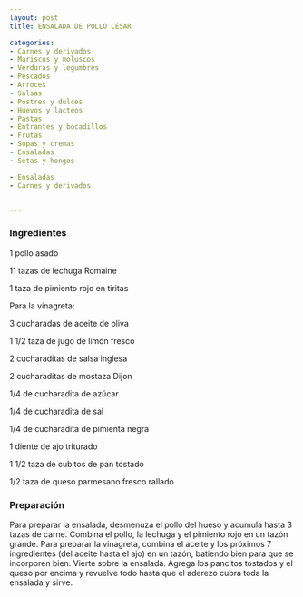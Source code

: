 ```yaml
---
layout: post
title: ENSALADA DE POLLO CÉSAR

categories:
- Carnes y derivados
- Mariscos y moluscos
- Verduras y legumbres
- Pescados
- Arroces
- Salsas
- Postres y dulces
- Huevos y lacteos
- Pastas
- Entrantes y bocadillos
- Frutas
- Sopas y cremas
- Ensaladas
- Setas y hongos

- Ensaladas
- Carnes y derivados


---
```


<h3>Ingredientes</h3>

1 pollo asado

11 tazas de lechuga Romaine

1 taza de pimiento rojo en tiritas

Para la vinagreta:

3 cucharadas de aceite de oliva

1 1/2 taza de jugo de limón fresco

2 cucharaditas de salsa inglesa

2 cucharaditas de mostaza Dijon

1/4 de cucharadita de azúcar

1/4 de cucharadita de sal

1/4 de cucharadita de pimienta negra

1 diente de ajo triturado

1 1/2 taza de cubitos de pan tostado

1/2 taza de queso parmesano fresco rallado

<h3>Preparación</h3>

Para preparar la ensalada, desmenuza el pollo del hueso y acumula hasta 3 tazas de carne. Combina el pollo, la lechuga y el pimiento rojo en un tazón grande. Para preparar la vinagreta, combina el aceite y los próximos 7 ingredientes (del aceite hasta el ajo) en un tazón, batiendo bien para que se incorporen bien. Vierte sobre la ensalada. Agrega los pancitos tostados y el queso por encima y revuelve todo hasta que el aderezo cubra toda la ensalada y sirve.

